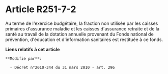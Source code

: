 # Article R251-7-2

Au terme de l'exercice budgétaire, la fraction non utilisée par les caisses primaires d'assurance maladie et les caisses
d'assurance retraite et de la santé au travail de la dotation annuelle provenant du Fonds national de prévention, d'éducation
et d'information sanitaires est restituée à ce fonds.

**Liens relatifs à cet article**

	**Modifié par**:

	  - Décret n°2010-344 du 31 mars 2010 - art. 296
